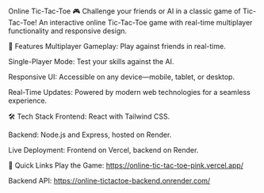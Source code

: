 Online Tic-Tac-Toe
🎮 Challenge your friends or AI in a classic game of Tic-Tac-Toe!
An interactive online Tic-Tac-Toe game with real-time multiplayer functionality and responsive design.

🌟 Features
Multiplayer Gameplay: Play against friends in real-time.

Single-Player Mode: Test your skills against the AI.

Responsive UI: Accessible on any device—mobile, tablet, or desktop.

Real-Time Updates: Powered by modern web technologies for a seamless experience.

🛠️ Tech Stack
Frontend: React with Tailwind CSS.

Backend: Node.js and Express, hosted on Render.

Live Deployment: Frontend on Vercel, backend on Render.

🚀 Quick Links
Play the Game: https://online-tic-tac-toe-pink.vercel.app/

Backend API: https://online-tictactoe-backend.onrender.com/
